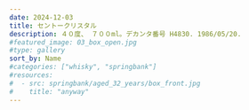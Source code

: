 ```yaml
---
date: 2024-12-03
title: セントークリスタル
description: ４０度、 ７００ml。デカンタ番号 H4830. 1986/05/20.
#featured_image: 03_box_open.jpg
#type: gallery
sort_by: Name
#categories: ["whisky", "springbank"]
#resources:
#  - src: springbank/aged_32_years/box_front.jpg
#    title: "anyway"
---
```

